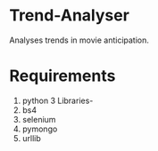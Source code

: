 # Trend-Analyser
Analyses trends in movie anticipation.


# Requirements
1. python 3
  Libraries-
2. bs4
3. selenium
4. pymongo
5. urllib
